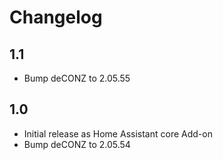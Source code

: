 # Changelog

## 1.1
- Bump deCONZ to 2.05.55

## 1.0
- Initial release as Home Assistant core Add-on
- Bump deCONZ to 2.05.54
